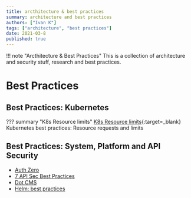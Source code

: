 ```yaml
---
title: arcthitecture & best practices
summary: architecture and best practices
authors: ["Ivan K"]
tags: ["architecture", "best practices"]
date: 2021-03-8
published: true
---
```


!!! note "Arcthitecture & Best Practices"
    This is a collection of architecture and security stuff, research and best practices.

# Best Practices

## Best Practices: Kubernetes

??? summary "K8s Resource limits"
    [K8s Resource limits][k8s-resource-limits]{:target=_blank}
    Kubernetes best practices: Resource requests and limits

## Best Practices: System, Platform and API Security

- [Auth Zero](https://auth0.com/docs/best-practices)
- [7 API Sec Best Practices](https://www.twistlock.com/2018/06/04/7-api-best-practices/)
- [Dot CMS](https://dotcms.com/docs/latest/security-best-practices)
- [Helm: best practices](https://codersociety.com/blog/articles/helm-best-practices)

[k8s-resource-limits]: https://cloud.google.com/blog/products/gcp/kubernetes-best-practices-resource-requests-and-limits

